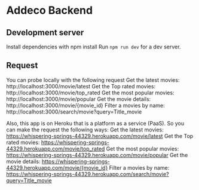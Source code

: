 # Addeco Backend
## Development server
Install dependencies with npm install
Run `npm run dev` for a dev server. 

## Request

You can probe locally with the following request
    Get the latest movies:
        http://localhost:3000/movie/latest
    Get the Top rated movies:
        http://localhost:3000/movie/top_rated
    Get the most popular movies:
        http://localhost:3000/movie/popular
    Get the movie details:
        http://localhost:3000/movie/{movie_id}
    Filter a movies by name:
        http://localhost:3000/search/movie?query=Title_movie
    
Also, this app is on Heroku that is a platform as a service (PaaS). So you can make the request  the following ways:
    Get the latest movies:
        https://whispering-springs-44329.herokuapp.com/movie/latest
    Get the Top rated movies:
        https://whispering-springs-44329.herokuapp.com/movie/top_rated
    Get the most popular movies:
        https://whispering-springs-44329.herokuapp.com/movie/popular
    Get the movie details:
        https://whispering-springs-44329.herokuapp.com/movie/{movie_id}
    Filter a movies by name:
        https://whispering-springs-44329.herokuapp.com/search/movie?query=Title_movie




